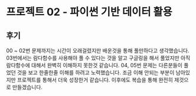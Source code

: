 # 프로젝트 02 - 파이썬 기반 데이터 활용

## 후기

 00 ~ 02번 문제까지는 시간이 오래걸렸지만 배운것을 통해 풀만하다고 생각했습니다.
 03번에서는 람다함수를 사용해야 풀 수 있다는 것을 알고 구글링을 해서 풀었지만 아직 람다함수에 대해서 완벽히 이해하지 못한것 같습니다.
 04, 05번 문제는 다른분들이 풀었던 것을 보고 한줄한줄 이해를 하려고 노력했습니다. 조금 이해 안되는 부분이 남아있지만 프로젝트를 통해서 더욱 성장한거 같습니다.
 이후에도 복습을 통해 완전히 제것으로 만들겠습니다.